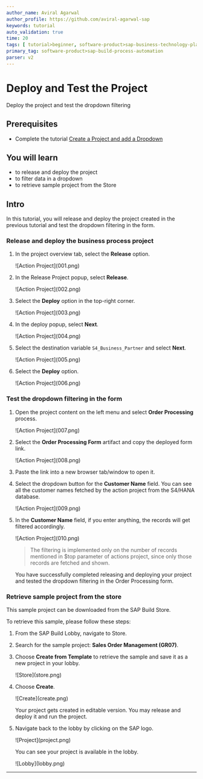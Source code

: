 ```yaml
---
author_name: Aviral Agarwal
author_profile: https://github.com/aviral-agarwal-sap
keywords: tutorial
auto_validation: true
time: 20
tags: [ tutorial>beginner, software-product>sap-business-technology-platform, tutorial>free-tier]
primary_tag: software-product>sap-build-process-automation
parser: v2
---
```


# Deploy and Test the Project
<!-- description --> Deploy the project and test the dropdown filtering

## Prerequisites
- Complete the tutorial [Create a Project and add a Dropdown](spa-dropdown-value-help-filtering)

## You will learn
- to release and deploy the project
- to filter data in a dropdown
- to retrieve sample project from the Store

## Intro
In this tutorial, you will release and deploy the project created in the previous tutorial and test the dropdown filtering in the form.

### Release and deploy the business process project

1. In the project overview tab, select the **Release** option.

    <!-- border -->![Action Project](001.png)

1.  In the Release Project popup, select **Release**.

    <!-- border -->![Action Project](002.png)

1.  Select the **Deploy** option in the top-right corner.

    <!-- border -->![Action Project](003.png)

1.  In the deploy popup, select **Next**.

    <!-- border -->![Action Project](004.png)

1.  Select the destination variable `S4_Business_Partner` and select **Next**.

    <!-- border -->![Action Project](005.png)

1.  Select the **Deploy** option.

    <!-- border -->![Action Project](006.png)

### Test the dropdown filtering in the form

1. Open the project content on the left menu and select **Order Processing** process.

    <!-- border -->![Action Project](007.png)

2. Select the **Order Processing Form** artifact and copy the deployed form link.

    <!-- border -->![Action Project](008.png)

3. Paste the link into a new browser tab/window to open it.

4. Select the dropdown button for the **Customer Name** field. You can see all the customer names fetched by the action project from the S4/HANA database.

    <!-- border -->![Action Project](009.png)

5. In the **Customer Name** field, if you enter anything, the records will get filtered accordingly.

    <!-- border -->![Action Project](010.png)

    > The filtering is implemented only on the number of records mentioned in $top parameter of actions project, since only those records are fetched and shown. 

    You have successfully completed releasing and deploying your project and tested the dropdown filtering in the Order Processing form.

    
### Retrieve sample project from the store

This sample project can be downloaded from the SAP Build Store.

To retrieve this sample, please follow these steps:
    
1. From the SAP Build Lobby, navigate to Store.
   
2. Search for the sample project: **Sales Order Management (GR07)**.
   
3. Choose **Create from Template** to retrieve the sample and save it as a new project in your lobby.

    <!-- border -->![Store](store.png)

4. Choose **Create**.

    <!-- border -->![Create](create.png)

    Your project gets created in editable version. You may release and deploy it and run the project.
    
5. Navigate back to the lobby by clicking on the SAP logo.
  
    <!-- border -->![Project](project.png)

    You can see your project is available in the lobby.
  
    <!-- border -->![Lobby](lobby.png)

---


